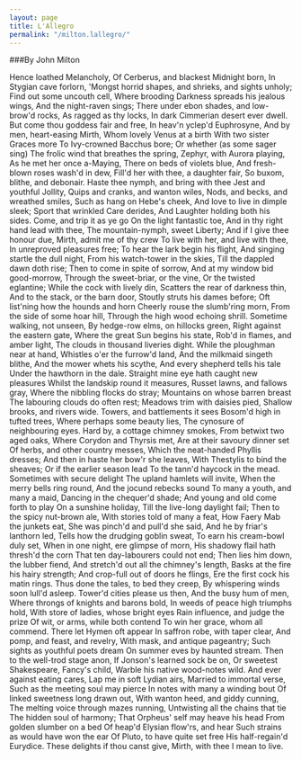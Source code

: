 ```yaml
---
layout: page
title: L'Allegro
permalink: "/milton.lallegro/"
---
```


###By John Milton

Hence loathed Melancholy,
Of Cerberus, and blackest Midnight born,
In Stygian cave forlorn,
      'Mongst horrid shapes, and shrieks, and sights unholy;
Find out some uncouth cell,
      Where brooding Darkness spreads his jealous wings,
And the night-raven sings;
      There under ebon shades, and low-brow'd rocks,
As ragged as thy locks,
      In dark Cimmerian desert ever dwell.
But come thou goddess fair and free,
In heav'n yclep'd Euphrosyne,
And by men, heart-easing Mirth,
Whom lovely Venus at a birth
With two sister Graces more
To Ivy-crowned Bacchus bore;
Or whether (as some sager sing)
The frolic wind that breathes the spring,
Zephyr, with Aurora playing,
As he met her once a-Maying,
There on beds of violets blue,
And fresh-blown roses wash'd in dew,
Fill'd her with thee, a daughter fair,
So buxom, blithe, and debonair.
Haste thee nymph, and bring with thee
Jest and youthful Jollity,
Quips and cranks, and wanton wiles,
Nods, and becks, and wreathed smiles,
Such as hang on Hebe's cheek,
And love to live in dimple sleek;
Sport that wrinkled Care derides,
And Laughter holding both his sides.
Come, and trip it as ye go
On the light fantastic toe,
And in thy right hand lead with thee,
The mountain-nymph, sweet Liberty;
And if I give thee honour due,
Mirth, admit me of thy crew
To live with her, and live with thee,
In unreproved pleasures free;
To hear the lark begin his flight,
And singing startle the dull night,
From his watch-tower in the skies,
Till the dappled dawn doth rise;
Then to come in spite of sorrow,
And at my window bid good-morrow,
Through the sweet-briar, or the vine,
Or the twisted eglantine;
While the cock with lively din,
Scatters the rear of darkness thin,
And to the stack, or the barn door,
Stoutly struts his dames before;
Oft list'ning how the hounds and horn
Cheerly rouse the slumb'ring morn,
From the side of some hoar hill,
Through the high wood echoing shrill.
Sometime walking, not unseen,
By hedge-row elms, on hillocks green,
Right against the eastern gate,
Where the great Sun begins his state,
Rob'd in flames, and amber light,
The clouds in thousand liveries dight.
While the ploughman near at hand,
Whistles o'er the furrow'd land,
And the milkmaid singeth blithe,
And the mower whets his scythe,
And every shepherd tells his tale
Under the hawthorn in the dale.
Straight mine eye hath caught new pleasures
Whilst the landskip round it measures,
Russet lawns, and fallows gray,
Where the nibbling flocks do stray;
Mountains on whose barren breast
The labouring clouds do often rest;
Meadows trim with daisies pied,
Shallow brooks, and rivers wide.
Towers, and battlements it sees
Bosom'd high in tufted trees,
Where perhaps some beauty lies,
The cynosure of neighbouring eyes.
Hard by, a cottage chimney smokes,
From betwixt two aged oaks,
Where Corydon and Thyrsis met,
Are at their savoury dinner set
Of herbs, and other country messes,
Which the neat-handed Phyllis dresses;
And then in haste her bow'r she leaves,
With Thestylis to bind the sheaves;
Or if the earlier season lead
To the tann'd haycock in the mead.
Sometimes with secure delight
The upland hamlets will invite,
When the merry bells ring round,
And the jocund rebecks sound
To many a youth, and many a maid,
Dancing in the chequer'd shade;
And young and old come forth to play
On a sunshine holiday,
Till the live-long daylight fail;
Then to the spicy nut-brown ale,
With stories told of many a feat,
How Faery Mab the junkets eat,
She was pinch'd and pull'd she said,
And he by friar's lanthorn led,
Tells how the drudging goblin sweat,
To earn his cream-bowl duly set,
When in one night, ere glimpse of morn,
His shadowy flail hath thresh'd the corn
That ten day-labourers could not end;
Then lies him down, the lubber fiend,
And stretch'd out all the chimney's length,
Basks at the fire his hairy strength;
And crop-full out of doors he flings,
Ere the first cock his matin rings.
Thus done the tales, to bed they creep,
By whispering winds soon lull'd asleep.
Tower'd cities please us then,
And the busy hum of men,
Where throngs of knights and barons bold,
In weeds of peace high triumphs hold,
With store of ladies, whose bright eyes
Rain influence, and judge the prize
Of wit, or arms, while both contend
To win her grace, whom all commend.
There let Hymen oft appear
In saffron robe, with taper clear,
And pomp, and feast, and revelry,
With mask, and antique pageantry;
Such sights as youthful poets dream
On summer eves by haunted stream.
Then to the well-trod stage anon,
If Jonson's learned sock be on,
Or sweetest Shakespeare, Fancy's child,
Warble his native wood-notes wild.
And ever against eating cares,
Lap me in soft Lydian airs,
Married to immortal verse,
Such as the meeting soul may pierce
In notes with many a winding bout
Of linked sweetness long drawn out,
With wanton heed, and giddy cunning,
The melting voice through mazes running,
Untwisting all the chains that tie
The hidden soul of harmony;
That Orpheus' self may heave his head
From golden slumber on a bed
Of heap'd Elysian flow'rs, and hear
Such strains as would have won the ear
Of Pluto, to have quite set free
His half-regain'd Eurydice.
These delights if thou canst give,
Mirth, with thee I mean to live.
